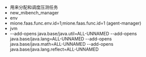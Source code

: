 + 用来分配和调度压测任务
+ new_mibench_manager
+ env
+ mione.faas.func.env.id=1;mione.faas.func.id=1    (agent-manager)
+ jvm
+ --add-opens java.base/java.util=ALL-UNNAMED --add-opens java.base/java.lang=ALL-UNNAMED --add-opens java.base/java.math=ALL-UNNAMED --add-opens java.base/java.lang.reflect=ALL-UNNAMED